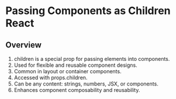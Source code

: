 # Passing Components as Children React

## Overview
1. children is a special prop for passing elements into components.
2. Used for flexible and reusable component designs.
3. Common in layout or container components.
4. Accessed with props.children.
5. Can be any content: strings, numbers, JSX, or components.
6. Enhances component composability and reusability.